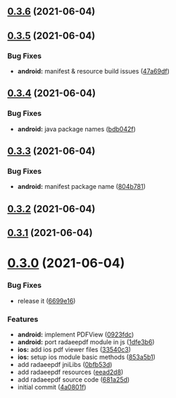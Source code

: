 ## [0.3.6](https://github.com/hamidfzm/react-native-radaeepdf/compare/v0.3.5...v0.3.6) (2021-06-04)

## [0.3.5](https://github.com/hamidfzm/react-native-radaeepdf/compare/v0.3.4...v0.3.5) (2021-06-04)


### Bug Fixes

* **android:** manifest & resource build issues ([47a69df](https://github.com/hamidfzm/react-native-radaeepdf/commit/47a69df13b38e87c94ac88529c223c800aa94205))

## [0.3.4](https://github.com/hamidfzm/react-native-radaeepdf/compare/v0.3.3...v0.3.4) (2021-06-04)


### Bug Fixes

* **android:** java package names ([bdb042f](https://github.com/hamidfzm/react-native-radaeepdf/commit/bdb042f7e535ab5ca6769b987fc4bea20611fee3))

## [0.3.3](https://github.com/hamidfzm/react-native-radaeepdf/compare/v0.3.2...v0.3.3) (2021-06-04)


### Bug Fixes

* **android:** manifest package name ([804b781](https://github.com/hamidfzm/react-native-radaeepdf/commit/804b7818f20f0615ed82332437bd4e93969b857b))

## [0.3.2](https://github.com/hamidfzm/react-native-radaeepdf/compare/v0.3.1...v0.3.2) (2021-06-04)



## [0.3.1](https://github.com/hamidfzm/react-native-radaeepdf/compare/v0.3.1...v0.3.2) (2021-06-04)



# [0.3.0](https://github.com/hamidfzm/react-native-radaeepdf/compare/v0.3.1...v0.3.2) (2021-06-04)


### Bug Fixes

* release it ([6699e16](https://github.com/hamidfzm/react-native-radaeepdf/commit/6699e166f03df0f9345bac600d295400d801a7b8))


### Features

* **android:** implement PDFView ([0923fdc](https://github.com/hamidfzm/react-native-radaeepdf/commit/0923fdccd3a3fc90287d3d1b0564cd96d99bfe8e))
* **android:** port radaeepdf module in js ([1dfe3b6](https://github.com/hamidfzm/react-native-radaeepdf/commit/1dfe3b658f4ac6c8a22adbcc9fcc91174a4744de))
* **ios:** add ios pdf viewer files ([33540c3](https://github.com/hamidfzm/react-native-radaeepdf/commit/33540c336f58fd2b93666208dfda9c0bc332199e))
* **ios:** setup ios module basic methods ([853a5b1](https://github.com/hamidfzm/react-native-radaeepdf/commit/853a5b11373d5e7c55758e9b319780cbd106b29b))
* add radaeepdf jniLibs ([0bfb53d](https://github.com/hamidfzm/react-native-radaeepdf/commit/0bfb53dabfd0819d24d0428a757e2728b194515c))
* add radaeepdf resources ([eead2d8](https://github.com/hamidfzm/react-native-radaeepdf/commit/eead2d82caf54badb192621f6709f524b77517d8))
* add radaeepdf source code ([681a25d](https://github.com/hamidfzm/react-native-radaeepdf/commit/681a25d3b062b22591ec5bc1e2a7bbafc1f407e8))
* initial commit ([4a0801f](https://github.com/hamidfzm/react-native-radaeepdf/commit/4a0801fbba3adc2453fbba708df37c52f21cb555))

